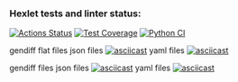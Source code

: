 ### Hexlet tests and linter status:
[![Actions Status](https://github.com/kalldrek777/python-project-50/workflows/hexlet-check/badge.svg)](https://github.com/kalldrek777/python-project-50/actions)
[![Test Coverage](https://api.codeclimate.com/v1/badges/c95831578620e0cd29ae/test_coverage)](https://codeclimate.com/github/kalldrek777/python-project-50/test_coverage)
[![Python CI](https://github.com/kalldrek777/python-project-50/actions/workflows/blank.yml/badge.svg)](https://github.com/kalldrek777/python-project-50/actions/workflows/blank.yml)

gendiff flat files
json files
[![asciicast](https://asciinema.org/a/2cS5IKbB3wVHsFHIPNmFHvtIp.svg)](https://asciinema.org/a/2cS5IKbB3wVHsFHIPNmFHvtIp)
yaml files
[![asciicast](https://asciinema.org/a/Sik3n5hKjMbl1yKsNFMGjyHgC.svg)](https://asciinema.org/a/Sik3n5hKjMbl1yKsNFMGjyHgC)

gendiff files
json files
[![asciicast](https://asciinema.org/a/671mCNd7L3utHC7zl662H3QOu.svg)](https://asciinema.org/a/671mCNd7L3utHC7zl662H3QOu)
yaml files
[![asciicast](https://asciinema.org/a/PZP7vMwHaKtMdP0qKE5E5wWcS.svg)](https://asciinema.org/a/PZP7vMwHaKtMdP0qKE5E5wWcS)
